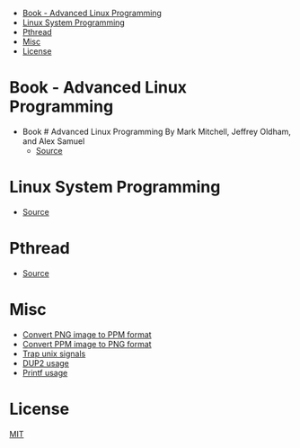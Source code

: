 <!-- TOC -->

- [Book - Advanced Linux Programming](#book---advanced-linux-programming)
- [Linux System Programming](#linux-system-programming)
- [Pthread](#pthread)
- [Misc](#misc)
- [License](#license)

<!-- /TOC -->

# Book - Advanced Linux Programming
- Book # Advanced Linux Programming
  By Mark Mitchell, Jeffrey Oldham, and Alex Samuel
  - [Source](advanced_linux_programming/README.md)

# Linux System Programming
- [Source](linux_sys_prog/README.md)

# Pthread
- [Source](pthread/README.md)

# Misc
- [Convert PNG image to PPM format](misc/png_to_ppm.c)
- [Convert PPM image to PNG format](misc/ppm_to_png.c)
- [Trap unix signals](misc/signal_trap.c)
- [DUP2 usage](misc/dup2_usage.c)
- [Printf usage](misc/printf_usage.c)

# License
[MIT](LICENSE)
